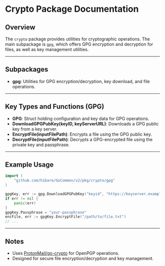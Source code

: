 # Crypto Package Documentation

## Overview

The `crypto` package provides utilities for cryptographic operations. The main subpackage is `gpg`, which offers GPG encryption and decryption for files, as well as key management utilities.

---

## Subpackages

- **gpg**: Utilities for GPG encryption/decryption, key download, and file operations.

---

## Key Types and Functions (GPG)

- **GPG**: Struct holding configuration and key data for GPG operations.
- **DownloadGPGPubKey(keyID, keyServerURL)**: Downloads a GPG public key from a key server.
- **EncryptFile(inputFilePath)**: Encrypts a file using the GPG public key.
- **DecryptFile(inputFilePath)**: Decrypts a GPG-encrypted file using the private key and passphrase.

---

## Example Usage

```go
import (
    "github.com/hibare/GoCommon/v2/pkg/crypto/gpg"
)

gpgKey, err := gpg.DownloadGPGPubKey("keyid", "https://keyserver.example.com")
if err != nil {
    panic(err)
}
gpgKey.Passphrase = "your-passphrase"
encFile, err := gpgKey.EncryptFile("/path/to/file.txt")
// ...
```

---

## Notes

- Uses [ProtonMail/go-crypto](https://github.com/ProtonMail/go-crypto) for OpenPGP operations.
- Designed for secure file encryption/decryption and key management.
